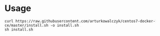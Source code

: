 # Usage

	curl https://raw.githubusercontent.com/arturkowalczyk/centos7-docker-ce/master/install.sh -o install.sh
	sh install.sh
